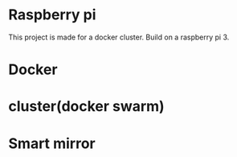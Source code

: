 # Raspberry pi

This project is made for a docker cluster.
Build on a raspberry pi 3.

# Docker

# cluster(docker swarm)

# Smart mirror
